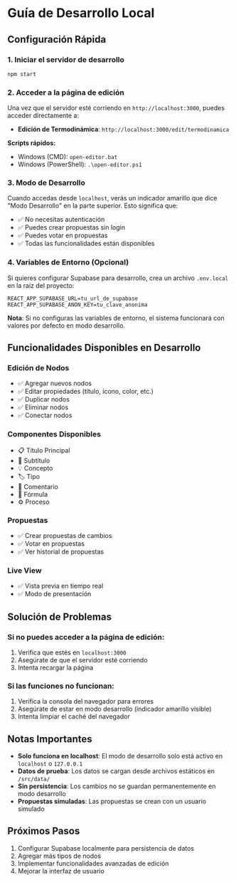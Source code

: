 # Guía de Desarrollo Local

## Configuración Rápida

### 1. Iniciar el servidor de desarrollo
```bash
npm start
```

### 2. Acceder a la página de edición
Una vez que el servidor esté corriendo en `http://localhost:3000`, puedes acceder directamente a:

- **Edición de Termodinámica**: `http://localhost:3000/edit/termodinamica`

**Scripts rápidos:**
- Windows (CMD): `open-editor.bat`
- Windows (PowerShell): `.\open-editor.ps1`

### 3. Modo de Desarrollo
Cuando accedas desde `localhost`, verás un indicador amarillo que dice "Modo Desarrollo" en la parte superior. Esto significa que:

- ✅ No necesitas autenticación
- ✅ Puedes crear propuestas sin login
- ✅ Puedes votar en propuestas
- ✅ Todas las funcionalidades están disponibles

### 4. Variables de Entorno (Opcional)
Si quieres configurar Supabase para desarrollo, crea un archivo `.env.local` en la raíz del proyecto:

```env
REACT_APP_SUPABASE_URL=tu_url_de_supabase
REACT_APP_SUPABASE_ANON_KEY=tu_clave_anonima
```

**Nota**: Si no configuras las variables de entorno, el sistema funcionará con valores por defecto en modo desarrollo.

## Funcionalidades Disponibles en Desarrollo

### Edición de Nodos
- ✅ Agregar nuevos nodos
- ✅ Editar propiedades (título, icono, color, etc.)
- ✅ Duplicar nodos
- ✅ Eliminar nodos
- ✅ Conectar nodos

### Componentes Disponibles
- 📋 Título Principal
- 📝 Subtítulo
- 💡 Concepto
- 🏷️ Tipo
- 💬 Comentario
- 🧮 Fórmula
- ⚙️ Proceso

### Propuestas
- ✅ Crear propuestas de cambios
- ✅ Votar en propuestas
- ✅ Ver historial de propuestas

### Live View
- ✅ Vista previa en tiempo real
- ✅ Modo de presentación

## Solución de Problemas

### Si no puedes acceder a la página de edición:
1. Verifica que estés en `localhost:3000`
2. Asegúrate de que el servidor esté corriendo
3. Intenta recargar la página

### Si las funciones no funcionan:
1. Verifica la consola del navegador para errores
2. Asegúrate de estar en modo desarrollo (indicador amarillo visible)
3. Intenta limpiar el caché del navegador

## Notas Importantes

- **Solo funciona en localhost**: El modo de desarrollo solo está activo en `localhost` o `127.0.0.1`
- **Datos de prueba**: Los datos se cargan desde archivos estáticos en `/src/data/`
- **Sin persistencia**: Los cambios no se guardan permanentemente en modo desarrollo
- **Propuestas simuladas**: Las propuestas se crean con un usuario simulado

## Próximos Pasos

1. Configurar Supabase localmente para persistencia de datos
2. Agregar más tipos de nodos
3. Implementar funcionalidades avanzadas de edición
4. Mejorar la interfaz de usuario 